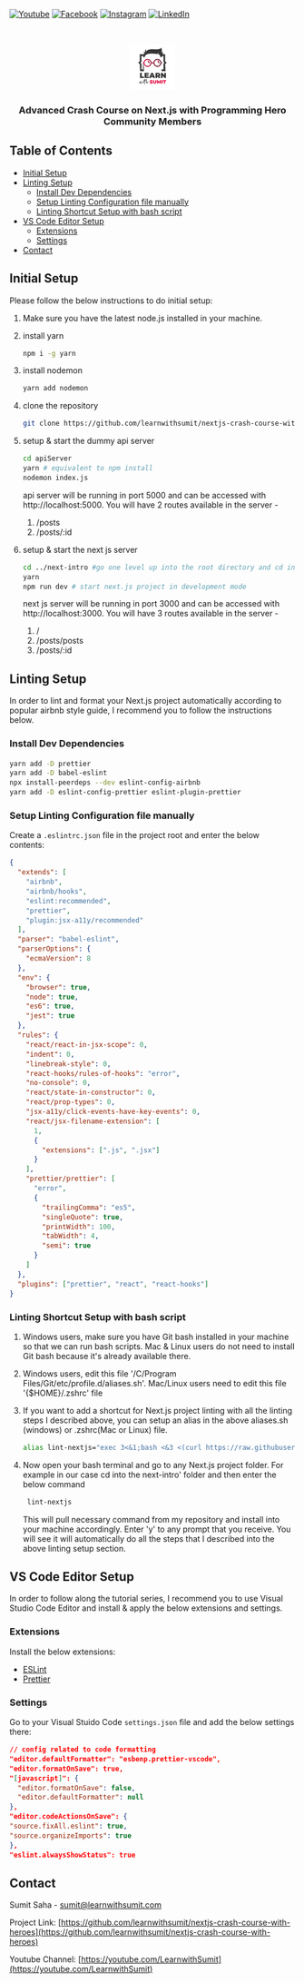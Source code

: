 [![Youtube][youtube-shield]][youtube-url]
[![Facebook][facebook-shield]][facebook-url]
[![Instagram][instagram-shield]][instagram-url]
[![LinkedIn][linkedin-shield]][linkedin-url]

<!-- PROJECT LOGO -->
<br />
<p align="center">
  <a href="https://github.com/learnwithsumit/nodejs-basic-bangla">
    <img src="images/logo.png" alt="Logo" width="80" height="80">
  </a>

  <h3 align="center">Advanced Crash Course on Next.js with Programming Hero Community Members</h3>

<!-- TABLE OF CONTENTS -->

## Table of Contents

- [Initial Setup](#initial-setup)
- [Linting Setup](#linting-setup)
  - [Install Dev Dependencies](#install-dev-dependencies)
  - [Setup Linting Configuration file manually](#setup-linting-configuration-file-manually)
  - [Linting Shortcut Setup with bash script](#linting-shortcut-setup-with-bash-script)
- [VS Code Editor Setup](#vs-code-editor-setup)
  - [Extensions](#extensions)
  - [Settings](#settings)
- [Contact](#contact)

<!-- Initial Setup -->

## Initial Setup

Please follow the below instructions to do initial setup:

1. Make sure you have the latest node.js installed in your machine.

2. install yarn
   ```sh
   npm i -g yarn
   ```
3. install nodemon
   ```sh
   yarn add nodemon
   ```
4. clone the repository
   ```sh
   git clone https://github.com/learnwithsumit/nextjs-crash-course-with-heroes.git
   ```
5. setup & start the dummy api server
   ```sh
   cd apiServer
   yarn # equivalent to npm install
   nodemon index.js
   ```
   api server will be running in port 5000 and can be accessed with http://localhost:5000. You will have 2 routes available in the server -
   1. /posts
   2. /posts/:id
6. setup & start the next js server
   ```sh
   cd ../next-intro #go one level up into the root directory and cd into next js project folder
   yarn
   npm run dev # start next.js project in development mode
   ```
   next js server will be running in port 3000 and can be accessed with http://localhost:3000. You will have 3 routes available in the server -
   1. /
   2. /posts/posts
   3. /posts/:id

<!-- LINTING SETUP -->

## Linting Setup

In order to lint and format your Next.js project automatically according to popular airbnb style guide, I recommend you to follow the instructions below.

### Install Dev Dependencies

```sh
yarn add -D prettier
yarn add -D babel-eslint
npx install-peerdeps --dev eslint-config-airbnb
yarn add -D eslint-config-prettier eslint-plugin-prettier
```

### Setup Linting Configuration file manually

Create a `.eslintrc.json` file in the project root and enter the below contents:

```json
{
  "extends": [
    "airbnb",
    "airbnb/hooks",
    "eslint:recommended",
    "prettier",
    "plugin:jsx-a11y/recommended"
  ],
  "parser": "babel-eslint",
  "parserOptions": {
    "ecmaVersion": 8
  },
  "env": {
    "browser": true,
    "node": true,
    "es6": true,
    "jest": true
  },
  "rules": {
    "react/react-in-jsx-scope": 0,
    "indent": 0,
    "linebreak-style": 0,
    "react-hooks/rules-of-hooks": "error",
    "no-console": 0,
    "react/state-in-constructor": 0,
    "react/prop-types": 0,
    "jsx-a11y/click-events-have-key-events": 0,
    "react/jsx-filename-extension": [
      1,
      {
        "extensions": [".js", ".jsx"]
      }
    ],
    "prettier/prettier": [
      "error",
      {
        "trailingComma": "es5",
        "singleQuote": true,
        "printWidth": 100,
        "tabWidth": 4,
        "semi": true
      }
    ]
  },
  "plugins": ["prettier", "react", "react-hooks"]
}
```

### Linting Shortcut Setup with bash script

1. Windows users, make sure you have Git bash installed in your machine so that we can run bash scripts. Mac & Linux users do not need to install Git bash because it's already available there.

2. Windows users, edit this file '/C/Program Files/Git/etc/profile.d/aliases.sh'. Mac/Linux users need to edit this file '{$HOME}/.zshrc' file

3. If you want to add a shortcut for Next.js project linting with all the linting steps I described above, you can setup an alias in the above aliases.sh (windows) or .zshrc(Mac or Linux) file.

   ```sh
   alias lint-nextjs="exec 3<&1;bash <&3 <(curl https://raw.githubusercontent.com/sumitsaha/linting/master/nextjs-eslint-prettier.sh 2> /dev/null)"
   ```

4. Now open your bash terminal and go to any Next.js project folder. For example in our case cd into the next-intro' folder and then enter the below command

   ```sh
    lint-nextjs
   ```

   This will pull necessary command from my repository and install into your machine accordingly. Enter 'y' to any prompt that you receive. You will see it will automatically do all the steps that I described into the above linting setup section.

<!-- EDITOR SETUP -->

## VS Code Editor Setup

In order to follow along the tutorial series, I recommend you to use Visual Studio Code Editor and install & apply the below extensions and settings.

### Extensions

Install the below extensions:

- [ESLint](https://marketplace.visualstudio.com/items?itemName=dbaeumer.vscode-eslint)
- [Prettier](https://marketplace.visualstudio.com/items?itemName=esbenp.prettier-vscode)

### Settings

Go to your Visual Stuido Code `settings.json` file and add the below settings there:

```json
// config related to code formatting
"editor.defaultFormatter": "esbenp.prettier-vscode",
"editor.formatOnSave": true,
"[javascript]": {
  "editor.formatOnSave": false,
  "editor.defaultFormatter": null
},
"editor.codeActionsOnSave": {
"source.fixAll.eslint": true,
"source.organizeImports": true
},
"eslint.alwaysShowStatus": true
```

<!-- CONTACT -->

## Contact

Sumit Saha - [sumit@learnwithsumit.com](mailto:sumit@learnwithsumit.com)

Project Link: [https://github.com/learnwithsumit/nextjs-crash-course-with-heroes](https://github.com/learnwithsumit/nextjs-crash-course-with-heroes)

Youtube Channel: [https://youtube.com/LearnwithSumit](https://youtube.com/LearnwithSumit)

<!-- MARKDOWN LINKS & IMAGES -->

[youtube-shield]: https://img.shields.io/badge/-Youtube-black.svg?style=flat-square&logo=youtube&color=555&logoColor=white
[youtube-url]: https://youtube.com/LearnwithSumit
[facebook-shield]: https://img.shields.io/badge/-Facebook-black.svg?style=flat-square&logo=facebook&color=555&logoColor=white
[facebook-url]: https://facebook.com/letslearnwithsumit
[instagram-shield]: https://img.shields.io/badge/-Instagram-black.svg?style=flat-square&logo=instagram&color=555&logoColor=white
[instagram-url]: https://instagram.com/learnwithsumit
[linkedin-shield]: https://img.shields.io/badge/-LinkedIn-black.svg?style=flat-square&logo=linkedin&colorB=555
[linkedin-url]: https://linkedin.com/company/learnwithsumit
